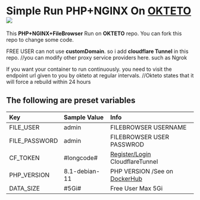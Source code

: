 # Simple Run PHP+NGINX On [OKTETO](https://okteto.com/) <img src="https://avatars.githubusercontent.com/u/39767798?s=50&v=1">
This **PHP+NGINX+FileBrowser** Run on **OKTETO** repo. You can fork this repo to change some code.

FREE USER can not use **customDomain**. so i add **cloudflare Tunnel** in this repo.  //you can modify other proxy service providers here. such as Ngrok

If you want your container to run continuously. you need to visit the endpoint url given to you by okteto at regular intervals. //Okteto states that it will force a rebuild within 24 hours


## The following are preset variables

| Key | Sample Value | Info |
|:---------|:---------|:---------|
| FILE_USER | admin | FILEBROWSER USERNAME |
| FILE_PASSWORD | admin | FILEBROWSER USER PASSWROD |
| CF_TOKEN | #longcode# | [Register/Login](https://one.dash.cloudflare.com) CloudflareTunnel |
| PHP_VERSION | 8.1-debian-11 | PHP VERSION /See on [DockerHub](https://hub.docker.com/r/bitnami/php-fpm/tags) |
| DATA_SIZE | #5Gi# | Free User Max 5Gi |
